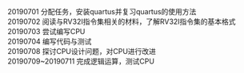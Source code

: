 20190701
分配任务，安装quartus并复习quartus的使用方法  
20190702
阅读与RV32I指令集相关的材料，了解RV32I指令集的基本格式  
20190703
尝试编写CPU  
20190704
编写代码与测试  
20190708
探讨CPU设计问题，对CPU进行改进  
20190709~20190711
完成逻辑运算，测试CPU  
